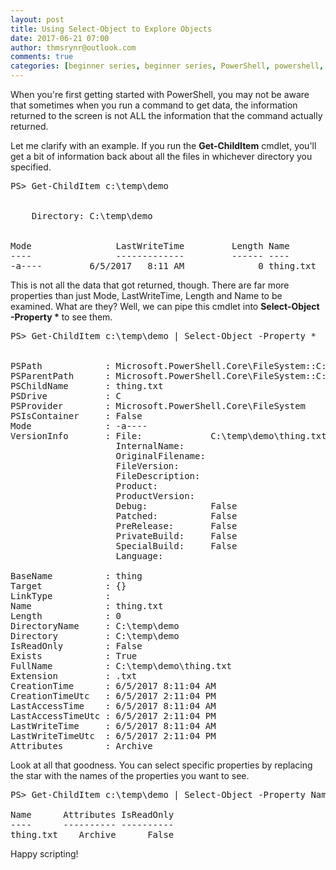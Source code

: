 ```yaml
---
layout: post
title: Using Select-Object to Explore Objects
date: 2017-06-21 07:00
author: thmsrynr@outlook.com
comments: true
categories: [beginner series, beginner series, PowerShell, powershell, select-object, working with objects]
---
```

When you're first getting started with PowerShell, you may not be aware that sometimes when you run a command to get data, the information returned to the screen is not ALL the information that the command actually returned.

<!--more-->

Let me clarify with an example. If you run the <strong>Get-ChildItem</strong> cmdlet, you'll get a bit of information back about all the files in whichever directory you specified.

<pre class="lang:ps decode:true">PS&gt; Get-ChildItem c:\temp\demo


    Directory: C:\temp\demo


Mode                LastWriteTime         Length Name
----                -------------         ------ ----
-a----         6/5/2017   8:11 AM              0 thing.txt</pre>

This is not all the data that got returned, though. There are far more properties than just Mode, LastWriteTime, Length and Name to be examined. What are they? Well, we can pipe this cmdlet into <strong>Select-Object -Property *</strong> to see them.

<pre class="lang:ps decode:true ">PS&gt; Get-ChildItem c:\temp\demo | Select-Object -Property *


PSPath            : Microsoft.PowerShell.Core\FileSystem::C:\temp\demo\thing.txt
PSParentPath      : Microsoft.PowerShell.Core\FileSystem::C:\temp\demo
PSChildName       : thing.txt
PSDrive           : C
PSProvider        : Microsoft.PowerShell.Core\FileSystem
PSIsContainer     : False
Mode              : -a----
VersionInfo       : File:             C:\temp\demo\thing.txt
                    InternalName:
                    OriginalFilename:
                    FileVersion:
                    FileDescription:
                    Product:
                    ProductVersion:
                    Debug:            False
                    Patched:          False
                    PreRelease:       False
                    PrivateBuild:     False
                    SpecialBuild:     False
                    Language:

BaseName          : thing
Target            : {}
LinkType          :
Name              : thing.txt
Length            : 0
DirectoryName     : C:\temp\demo
Directory         : C:\temp\demo
IsReadOnly        : False
Exists            : True
FullName          : C:\temp\demo\thing.txt
Extension         : .txt
CreationTime      : 6/5/2017 8:11:04 AM
CreationTimeUtc   : 6/5/2017 2:11:04 PM
LastAccessTime    : 6/5/2017 8:11:04 AM
LastAccessTimeUtc : 6/5/2017 2:11:04 PM
LastWriteTime     : 6/5/2017 8:11:04 AM
LastWriteTimeUtc  : 6/5/2017 2:11:04 PM
Attributes        : Archive</pre>

Look at all that goodness. You can select specific properties by replacing the star with the names of the properties you want to see.

<pre class="lang:ps decode:true ">PS&gt; Get-ChildItem c:\temp\demo | Select-Object -Property Name, Attributes, IsReadOnly

Name      Attributes IsReadOnly
----      ---------- ----------
thing.txt    Archive      False</pre>

Happy scripting!
